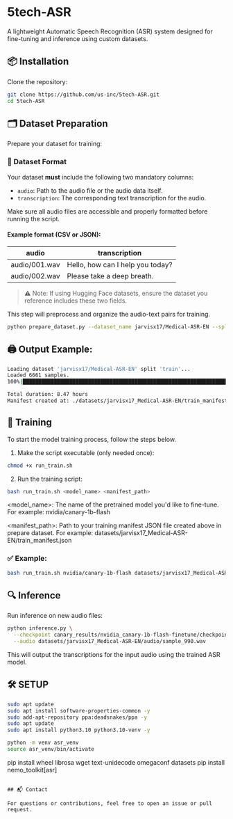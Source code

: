 # 5tech-ASR

A lightweight Automatic Speech Recognition (ASR) system designed for fine-tuning and inference using custom datasets.

## 📦 Installation

Clone the repository:

```bash
git clone https://github.com/us-inc/5tech-ASR.git
cd 5tech-ASR
```

## 🗂 Dataset Preparation

Prepare your dataset for training:

### 📄 Dataset Format

Your dataset **must** include the following two mandatory columns:

- `audio`: Path to the audio file or the audio data itself.
- `transcription`: The corresponding text transcription for the audio.

Make sure all audio files are accessible and properly formatted before running the script.

#### Example format (CSV or JSON):

| audio               | transcription                      |
|---------------------|------------------------------------|
| audio/001.wav       | Hello, how can I help you today?   |
| audio/002.wav       | Please take a deep breath.         |

> ⚠️ Note: If using Hugging Face datasets, ensure the dataset you reference includes these two fields.

This step will preprocess and organize the audio-text pairs for training.

```bash
python prepare_dataset.py --dataset_name jarvisx17/Medical-ASR-EN --split train --data_dir ./datasets
```

## 🖨 Output Example:

```bash
Loading dataset 'jarvisx17/Medical-ASR-EN' split 'train'...
Loaded 6661 samples.
100%|███████████████████████████████████████████████████████████████████████████████████████████████████████████████████████████████████████████████████| 6661/6661 [01:05<00:00, 101.62it/s]

Total duration: 8.47 hours
Manifest created at: ./datasets/jarvisx17_Medical-ASR-EN/train_manifest.json

```

## 🧠 Training
To start the model training process, follow the steps below.
1. Make the script executable (only needed once):
```bash
chmod +x run_train.sh
```

2. Run the training script:
```bash
bash run_train.sh <model_name> <manifest_path>
```

<model_name>: The name of the pretrained model you'd like to fine-tune. For example: nvidia/canary-1b-flash

<manifest_path>: Path to your training manifest JSON file created above in prepare dataset. For example: datasets/jarvisx17_Medical-ASR-EN/train_manifest.json

### ✅ Example:
```bash
bash run_train.sh nvidia/canary-1b-flash datasets/jarvisx17_Medical-ASR-EN/train_manifest.json
```

## 🔍 Inference

Run inference on new audio files:

```bash
python inference.py \
  --checkpoint canary_results/nvidia_canary-1b-flash-finetune/checkpoints/nvidia_canary-1b-flash-finetune.nemo \
  --audio datasets/jarvisx17_Medical-ASR-EN/audio/sample_990.wav

```

This will output the transcriptions for the input audio using the trained ASR model.

## 🛠 SETUP

```bash
sudo apt update
sudo apt install software-properties-common -y
sudo add-apt-repository ppa:deadsnakes/ppa -y
sudo apt update
sudo apt install python3.10 python3.10-venv -y

python -m venv asr_venv
source asr_venv/bin/activate
```

pip install wheel librosa wget text-unidecode omegaconf datasets
pip install nemo_toolkit[asr]


```

## 📬 Contact

For questions or contributions, feel free to open an issue or pull request.
